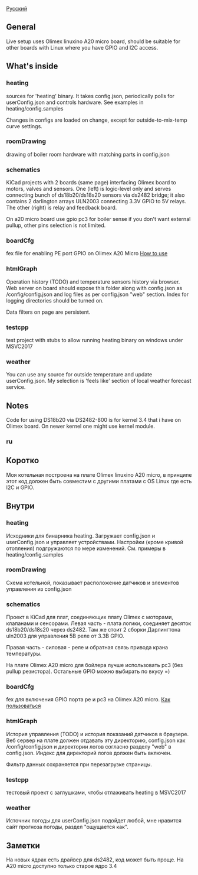 [Русский](#ru)

## General

Live setup uses Olimex linuxino A20 micro board, should be suitable for other boards with Linux where you have
GPIO and I2C access.

## What's inside

### heating

sources for 'heating' binary. It takes config.json, periodically polls for userConfig.json and
controls hardware. See examples in heating/config.samples

Changes in configs are loaded on change, except for outside-to-mix-temp curve settings.

### roomDrawing

drawing of boiler room hardware with matching parts in config.json

### schematics

KiCad projects with 2 boards (same page) interfacing Olimex board to motors, valves and sensors.
One (left) is logic-level only and serves connecting bunch of ds18b20/ds18s20 sensors via ds2482 bridge;
it also contains 2 darlington arrays ULN2003 connecting 3.3V GPIO to 5V relays.
The other (right) is relay and feedback board.

On a20 micro board use gpio pc3 for boiler sense if you don't want external pullup, other pins
selection is not limited.

### boardCfg

fex file for enabling PE port GPIO on Olimex A20 Micro
[How to use](http://linux-sunxi.org/GPIO)

### htmlGraph

Operation history (TODO) and temperature sensors history via browser. Web server on board should expose 
this folder along with config.json as /config/config.json and log files as per config.json "web" section.
Index for logging directories should be turned on.

Data filters on page are persistent.

### testcpp 

test project with stubs to allow running heating binary on windows under MSVC2017

### weather

You can use any source for outside temperature and update userConfig.json. My selection is 'feels like'
section of local weather forecast service.

## Notes

Code for using DS18b20 via DS2482-800 is for kernel 3.4 that i have on Olimex board. On newer kernel
one might use kernel module.


### ru
## Коротко

Моя котельная построена на плате Olimex linuxino A20 micro, в принципе этот код должен быть
совместим с другими платами с OS Linux где есть I2C и GPIO.

## Внутри

### heating

Исходники для бинарника heating. Загружает config.json и userConfig.json и управляет устройствами.
Настройки (кроме кривой отопления) подгружаются по мере изменений. См. примеры в heating/config.samples

### roomDrawing

Схема котельной, показывает расположение датчиков и элементов управления из config.json

### schematics

Проект в KiCad для плат, соединяющих плату Olimex с моторами, клапанами и сенсорами.
Левая часть - плата логики, соединяет десяток ds18b20/ds18s20 через ds2482. Там же
стоит 2 сборки Дарлингтона uln2003 для управления 5В реле от 3.3В GPIO.

Правая часть - силовая - реле и обратная связь привода крана температуры.

На плате Olimex А20 micro для бойлера лучше использовать pc3 (без pullup резистора). Остальные
GPIO можно выбирать по вкусу =)

### boardCfg

fex для включения GPIO порта pe и pc3 на Olimex A20 micro.
[Как пользоваться](http://linux-sunxi.org/GPIO)

### htmlGraph

История управления (TODO) и история показаний датчиков в браузере. Веб сервер на плате должен 
отдавать эту директорию, config.json как /config/config.json и директории логов согласно
разделу "web" в config.json. Индекс для директорий логов должен быть включен.

Фильтр данных сохраняется при перезагрузке страницы.

### testcpp 

тестовый проект с заглушками, чтобы отлаживать heating в MSVC2017

### weather

Источник погоды для userConfig.json подойдет любой, мне нравится сайт прогноза погоды, раздел "ощущается как".

## Заметки

На новых ядрах есть драйвер для ds2482, код может быть проще. На А20 micro доступно только старое ядро
3.4

